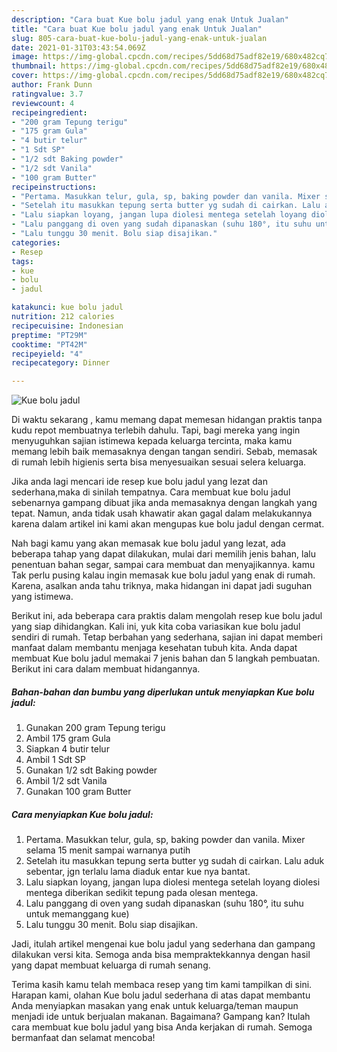 ```yaml
---
description: "Cara buat Kue bolu jadul yang enak Untuk Jualan"
title: "Cara buat Kue bolu jadul yang enak Untuk Jualan"
slug: 805-cara-buat-kue-bolu-jadul-yang-enak-untuk-jualan
date: 2021-01-31T03:43:54.069Z
image: https://img-global.cpcdn.com/recipes/5dd68d75adf82e19/680x482cq70/kue-bolu-jadul-foto-resep-utama.jpg
thumbnail: https://img-global.cpcdn.com/recipes/5dd68d75adf82e19/680x482cq70/kue-bolu-jadul-foto-resep-utama.jpg
cover: https://img-global.cpcdn.com/recipes/5dd68d75adf82e19/680x482cq70/kue-bolu-jadul-foto-resep-utama.jpg
author: Frank Dunn
ratingvalue: 3.7
reviewcount: 4
recipeingredient:
- "200 gram Tepung terigu"
- "175 gram Gula"
- "4 butir telur"
- "1 Sdt SP"
- "1/2 sdt Baking powder"
- "1/2 sdt Vanila"
- "100 gram Butter"
recipeinstructions:
- "Pertama. Masukkan telur, gula, sp, baking powder dan vanila. Mixer selama 15 menit sampai warnanya putih"
- "Setelah itu masukkan tepung serta butter yg sudah di cairkan. Lalu aduk sebentar, jgn terlalu lama diaduk entar kue nya bantat."
- "Lalu siapkan loyang, jangan lupa diolesi mentega setelah loyang diolesi mentega diberikan sedikit tepung pada olesan mentega."
- "Lalu panggang di oven yang sudah dipanaskan (suhu 180°, itu suhu untuk memanggang kue)"
- "Lalu tunggu 30 menit. Bolu siap disajikan."
categories:
- Resep
tags:
- kue
- bolu
- jadul

katakunci: kue bolu jadul 
nutrition: 212 calories
recipecuisine: Indonesian
preptime: "PT29M"
cooktime: "PT42M"
recipeyield: "4"
recipecategory: Dinner

---
```



![Kue bolu jadul](https://img-global.cpcdn.com/recipes/5dd68d75adf82e19/680x482cq70/kue-bolu-jadul-foto-resep-utama.jpg)

Di waktu  sekarang , kamu memang dapat memesan hidangan praktis tanpa kudu repot membuatnya terlebih dahulu. Tapi, bagi mereka yang ingin menyuguhkan sajian istimewa kepada keluarga tercinta, maka kamu memang lebih baik memasaknya dengan tangan sendiri. Sebab, memasak di rumah lebih higienis serta bisa menyesuaikan sesuai selera keluarga.

Jika anda lagi mencari ide resep kue bolu jadul yang lezat dan sederhana,maka di sinilah tempatnya. Cara membuat kue bolu jadul  sebenarnya gampang dibuat jika anda memasaknya dengan langkah yang tepat. Namun, anda tidak usah khawatir akan gagal dalam melakukannya 
karena dalam artikel ini kami akan mengupas kue bolu jadul dengan cermat.  



Nah bagi kamu yang akan memasak kue bolu jadul yang lezat, ada beberapa tahap yang dapat dilakukan, mulai dari memilih jenis bahan, lalu penentuan bahan segar, sampai cara membuat dan menyajikannya. kamu Tak perlu pusing kalau ingin memasak kue bolu jadul yang enak di rumah. Karena, asalkan anda  tahu triknya, maka hidangan ini dapat jadi suguhan yang istimewa.

Berikut ini, ada beberapa cara praktis  dalam mengolah resep kue bolu jadul yang siap dihidangkan. Kali ini, yuk kita coba variasikan kue bolu jadul sendiri di rumah. Tetap berbahan yang sederhana, sajian ini dapat memberi manfaat dalam membantu menjaga kesehatan tubuh kita. Anda dapat membuat Kue bolu jadul memakai 7 jenis bahan dan 5 langkah pembuatan. Berikut ini cara dalam membuat hidangannya.

<!--inarticleads1-->

##### Bahan-bahan dan bumbu yang diperlukan untuk menyiapkan Kue bolu jadul:

1. Gunakan 200 gram Tepung terigu
1. Ambil 175 gram Gula
1. Siapkan 4 butir telur
1. Ambil 1 Sdt SP
1. Gunakan 1/2 sdt Baking powder
1. Ambil 1/2 sdt Vanila
1. Gunakan 100 gram Butter




<!--inarticleads2-->

##### Cara menyiapkan Kue bolu jadul:

1. Pertama. Masukkan telur, gula, sp, baking powder dan vanila. Mixer selama 15 menit sampai warnanya putih
1. Setelah itu masukkan tepung serta butter yg sudah di cairkan. Lalu aduk sebentar, jgn terlalu lama diaduk entar kue nya bantat.
1. Lalu siapkan loyang, jangan lupa diolesi mentega setelah loyang diolesi mentega diberikan sedikit tepung pada olesan mentega.
1. Lalu panggang di oven yang sudah dipanaskan (suhu 180°, itu suhu untuk memanggang kue)
1. Lalu tunggu 30 menit. Bolu siap disajikan.




Jadi, itulah artikel mengenai  kue bolu jadul  yang sederhana dan gampang dilakukan versi kita. Semoga anda bisa mempraktekkannya dengan hasil yang dapat membuat keluarga di rumah senang. 

Terima kasih kamu telah membaca resep yang tim kami tampilkan di sini. Harapan kami, olahan  Kue bolu jadul sederhana di atas dapat membantu Anda menyiapkan masakan yang enak untuk keluarga/teman maupun menjadi ide untuk berjualan makanan. Bagaimana? Gampang kan? Itulah cara membuat kue bolu jadul yang bisa Anda kerjakan di rumah. Semoga bermanfaat dan selamat mencoba!

